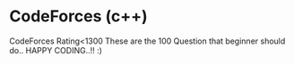 # CodeForces (c++)
CodeForces Rating&lt;1300
These are the 100 Question that beginner should do..
    HAPPY CODING..!! :)
